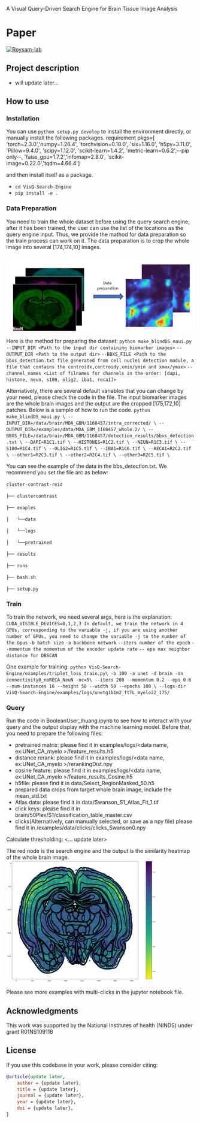 A Visual Query-Driven Search Engine for Brain Tissue Image Analysis

# Paper

[![Roysam-lab](https://avatars.githubusercontent.com/u/14843238?v=4)](https://https://github.com/RoysamLab)

## Project description

- will update later...

## How to use

### Installation

You can use `python setup.py develop` to install the environment directly, or manually install the following packages.
requirement pkgs=[
    'torch=2.3.0','numpy=1.26.4',  'torchvision=0.18.0',
    'six=1.16.0', 'h5py=3.11.0', 'Pillow=9.4.0', 'scipy=1.12.0',
    'scikit-learn=1.4.2', 'metric-learn=0.6.2',--pip only--, 'faiss_gpu=1.7.2','infomap=2.8.0', 'scikit-image=0.22.0','tqdm=4.66.4']

and then install itself as a package.

* `cd VisQ-Search-Engine `
* `pip install -e .`

### Data Preparation

You need to train the whole dataset before using the query search engine, after it has been trained, the user can use the list of the locations as the query engine input. 
Thus, we provide the mathod for data preparation so the train process can work on it.
The data preparation is to crop the whole image into several [174,174,10] images.

![image info](examples/showcase/preparation.png)

Here is the method for preparing the dataset:
`python make_blindDS_maui.py`
`--INPUT_DIR <Path to the input dir containing biomarker images>`
`--OUTPUT_DIR <Path to the output dir>`
`--BBXS_FILE <Path to the bbxs_detection.txt file generated from cell nuclei detection module, a file that contains the centroidx,centroidy,xmin/ymin and xmax/ymax>`
`--channel_names <List of filnames for channels in the order: [dapi, histone, neun, s100, olig2, iba1, reca1]>`

Alternatively, there are several default variables that you can change by your need, please check the code in the file.
The input biomarker images are the whole brain images and the output are the cropped [175,172,10] patches.
Below is a sample of how to run the code.
`python make_blindDS_maui.py \ --INPUT_DIR=/data/brain/MDA_GBM/1168457/intra_corrected/ \ --OUTPUT_DIR=/examples/data/MDA_GBM_1168457_whole.2/ \ --BBXS_FILE=/data/brain/MDA_GBM/1168457/detection_results/bbxs_detection.txt \ --DAPI=R1C1.tif \ --HISTONES=R1C2.tif \ --NEUN=R1C3.tif \ --S100=R1C4.tif \ --OLIG2=R1C5.tif \ --IBA1=R1C6.tif \ --RECA1=R2C2.tif \ --other1=R2C3.tif \ --other2=R2C4.tif \ --other3=R2C5.tif \ `

You can see the example of the data in the bbs_detection.txt.
We recommend you set the file arc as below:

`cluster-contrast-reid`

`├── clustercontrast` 

`├── exaples` 

`│   └──data `

`│   └──logs`

`│   └──pretrained `

`├── results` 

`├── runs` 

`├── bash.sh`

`├── setup.py`

### Train

To train the network, we need several args, here is the explanation:
`CUDA_VISIBLE_DEVICES=0,1,2,3 In default, we train the network in 4 GPUs, corresponding to the variable -j, if you are using another number of GPUs, you need to change the variable -j to the number of the Gpus`
`-b batch size`
`-a backbone network`
`--iters number of the epoch`
`--momentum the momentum of the encoder update rate`
`-- eps max neighbor distance for DBSCAN`


One example for training:
`python VisQ-Search-Engine/examples/triplet_loss_train.py\
  -b 100 -a unet -d brain -dn connectivity0_noRECA_NeuN -nc=5\
  --iters 200 --momentum 0.2 --eps 0.6 --num-instances 16 --height 50 --width 50 --epochs 100 \
  --logs-dir VisQ-Search-Engine/examples/logs/unetg1b1m2_ftTL_myelo22_175/ `

### Query

Run the code in BooleanUser_lhuang.ipynb to see how to interact with your query and the output display with the machine learning model. Before that, you need to prepare the following files:

* pretrained matrix: please find it in examples/logs/<data name, ex:UNet_CA_myelo >/feature_results.h5
* distance rerank: please find it in examples/logs/<data name, ex:UNet_CA_myelo >/rerankingDist.npy
* cosine feature: please find it in examples/logs/<data name, ex:UNet_CA_myelo >/feature_results_Cosine.h5
* h5file: please find it in data/Select_RegionMasked_50.h5
* prepared data crops from target whole brain image, include the mean_std.txt
* Atlas data: please find it in data/Swanson_S1_Atlas_Fit_1.tif
* click keys: please find it in brain/50Plex/S1/classification_table_master.csv
* clicks(Alternatively, can manually selected, or save as a npy file) please find it in /examples/data/clicks/clicks_Swanson0.npy

Calculate thresholding:
<... update later>

The red node is the search engine and the output is the similarity heatmap of the whole brain image. 
<img src="examples/showcase/output11.png" width="400">

Please see more examples with multi-clicks in the jupyter notebook file.
## Acknowledgments

This work was supported by the National Institutes of health (NINDS) under grant
R01NS109118

## License

If you use this codebase in your work, please consider citing:

```bibtex
@article{update later,
    author = {update later},
    title = {update later},
    journal = {update later},
    year = {update later},
    doi = {update later},
}
```
